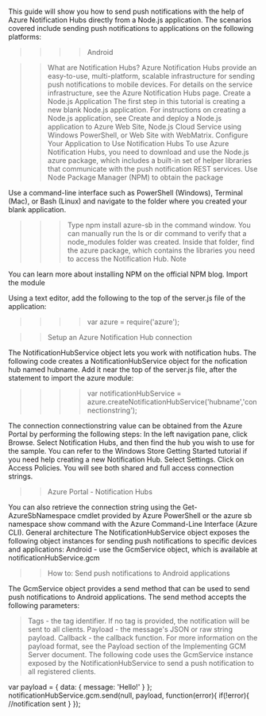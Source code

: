 This guide will show you how to send push notifications with the help of Azure Notification Hubs directly from a Node.js application.
The scenarios covered include sending push notifications to applications on the following platforms:
>>>>Android

>>What are Notification Hubs?
Azure Notification Hubs provide an easy-to-use, multi-platform, scalable infrastructure for sending push notifications to mobile devices. For details on the service infrastructure, see the Azure Notification Hubs page.
>>Create a Node.js Application
The first step in this tutorial is creating a new blank Node.js application. For instructions on creating a Node.js application, see Create and deploy a Node.js application to Azure Web Site, Node.js Cloud Service using Windows PowerShell, or Web Site with WebMatrix.
>>Configure Your Application to Use Notification Hubs
To use Azure Notification Hubs, you need to download and use the Node.js azure package, which includes a built-in set of helper libraries that communicate with the push notification REST services.
>>Use Node Package Manager (NPM) to obtain the package

Use a command-line interface such as PowerShell (Windows), Terminal (Mac), or Bash (Linux) and navigate to the folder where you created your blank application.
>>>Type npm install azure-sb in the command window.
You can manually run the ls or dir command to verify that a node_modules folder was created. Inside that folder, find the azure package, which contains the libraries you need to access the Notification Hub.
Note

You can learn more about installing NPM on the official NPM blog.
Import the module

Using a text editor, add the following to the top of the server.js file of the application:


>>>>var azure = require('azure');


>>Setup an Azure Notification Hub connection

The NotificationHubService object lets you work with notification hubs. The following code creates a NotificationHubService object for the nofication hub named hubname. Add it near the top of the server.js file, after the statement to import the azure module:


>>>>var notificationHubService = azure.createNotificationHubService('hubname','connectionstring');



The connection connectionstring value can be obtained from the Azure Portal by performing the following steps:
In the left navigation pane, click Browse.
Select Notification Hubs, and then find the hub you wish to use for the sample. You can refer to the Windows Store Getting Started tutorial if you need help creating a new Notification Hub.
Select Settings.
Click on Access Policies. You will see both shared and full access connection strings.
>>Azure Portal - Notification Hubs


You can also retrieve the connection string using the Get-AzureSbNamespace cmdlet provided by Azure PowerShell or the azure sb namespace show command with the Azure Command-Line Interface (Azure CLI).
General architecture
The NotificationHubService object exposes the following object instances for sending push notifications to specific devices and applications:
Android - use the GcmService object, which is available at notificationHubService.gcm





>>How to: Send push notifications to Android applications

The GcmService object provides a send method that can be used to send push notifications to Android applications. The send method accepts the following parameters:
>Tags - the tag identifier. If no tag is provided, the notification will be sent to all clients.
>Payload - the message's JSON or raw string payload.
>Callback - the callback function.
For more information on the payload format, see the Payload section of the Implementing GCM Server document.
The following code uses the GcmService instance exposed by the NotificationHubService to send a push notification to all registered clients.




>>>>
var payload = {
  data: {
    message: 'Hello!'
  }
};
notificationHubService.gcm.send(null, payload, function(error){
  if(!error){
    //notification sent
  }
});







